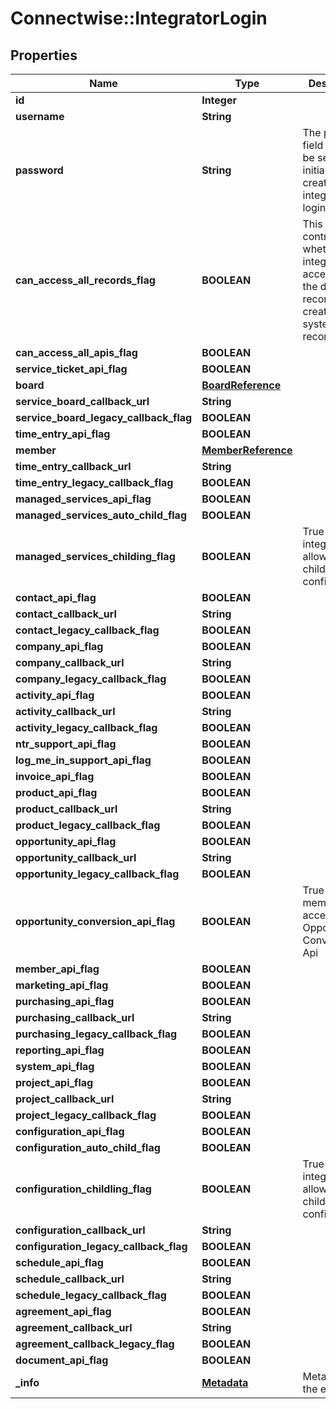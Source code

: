 # Connectwise::IntegratorLogin

## Properties
Name | Type | Description | Notes
------------ | ------------- | ------------- | -------------
**id** | **Integer** |  | [optional] 
**username** | **String** |  | 
**password** | **String** | The password field can only be set on initial POST to create a new integrator login. | 
**can_access_all_records_flag** | **BOOLEAN** | This flag controls whether the integrator can access only the db records it created, or all system records | [optional] 
**can_access_all_apis_flag** | **BOOLEAN** |  | [optional] 
**service_ticket_api_flag** | **BOOLEAN** |  | [optional] 
**board** | [**BoardReference**](BoardReference.md) |  | [optional] 
**service_board_callback_url** | **String** |  | [optional] 
**service_board_legacy_callback_flag** | **BOOLEAN** |  | [optional] 
**time_entry_api_flag** | **BOOLEAN** |  | [optional] 
**member** | [**MemberReference**](MemberReference.md) |  | [optional] 
**time_entry_callback_url** | **String** |  | [optional] 
**time_entry_legacy_callback_flag** | **BOOLEAN** |  | [optional] 
**managed_services_api_flag** | **BOOLEAN** |  | [optional] 
**managed_services_auto_child_flag** | **BOOLEAN** |  | [optional] 
**managed_services_childing_flag** | **BOOLEAN** | True if integrator is allowed to child configurations | [optional] 
**contact_api_flag** | **BOOLEAN** |  | [optional] 
**contact_callback_url** | **String** |  | [optional] 
**contact_legacy_callback_flag** | **BOOLEAN** |  | [optional] 
**company_api_flag** | **BOOLEAN** |  | [optional] 
**company_callback_url** | **String** |  | [optional] 
**company_legacy_callback_flag** | **BOOLEAN** |  | [optional] 
**activity_api_flag** | **BOOLEAN** |  | [optional] 
**activity_callback_url** | **String** |  | [optional] 
**activity_legacy_callback_flag** | **BOOLEAN** |  | [optional] 
**ntr_support_api_flag** | **BOOLEAN** |  | [optional] 
**log_me_in_support_api_flag** | **BOOLEAN** |  | [optional] 
**invoice_api_flag** | **BOOLEAN** |  | [optional] 
**product_api_flag** | **BOOLEAN** |  | [optional] 
**product_callback_url** | **String** |  | [optional] 
**product_legacy_callback_flag** | **BOOLEAN** |  | [optional] 
**opportunity_api_flag** | **BOOLEAN** |  | [optional] 
**opportunity_callback_url** | **String** |  | [optional] 
**opportunity_legacy_callback_flag** | **BOOLEAN** |  | [optional] 
**opportunity_conversion_api_flag** | **BOOLEAN** | True if the member has access to the Opportunity Conversion Api | [optional] 
**member_api_flag** | **BOOLEAN** |  | [optional] 
**marketing_api_flag** | **BOOLEAN** |  | [optional] 
**purchasing_api_flag** | **BOOLEAN** |  | [optional] 
**purchasing_callback_url** | **String** |  | [optional] 
**purchasing_legacy_callback_flag** | **BOOLEAN** |  | [optional] 
**reporting_api_flag** | **BOOLEAN** |  | [optional] 
**system_api_flag** | **BOOLEAN** |  | [optional] 
**project_api_flag** | **BOOLEAN** |  | [optional] 
**project_callback_url** | **String** |  | [optional] 
**project_legacy_callback_flag** | **BOOLEAN** |  | [optional] 
**configuration_api_flag** | **BOOLEAN** |  | [optional] 
**configuration_auto_child_flag** | **BOOLEAN** |  | [optional] 
**configuration_childling_flag** | **BOOLEAN** | True if integrator is allowed to child configurations | [optional] 
**configuration_callback_url** | **String** |  | [optional] 
**configuration_legacy_callback_flag** | **BOOLEAN** |  | [optional] 
**schedule_api_flag** | **BOOLEAN** |  | [optional] 
**schedule_callback_url** | **String** |  | [optional] 
**schedule_legacy_callback_flag** | **BOOLEAN** |  | [optional] 
**agreement_api_flag** | **BOOLEAN** |  | [optional] 
**agreement_callback_url** | **String** |  | [optional] 
**agreement_callback_legacy_flag** | **BOOLEAN** |  | [optional] 
**document_api_flag** | **BOOLEAN** |  | [optional] 
**_info** | [**Metadata**](Metadata.md) | Metadata of the entity | [optional] 


